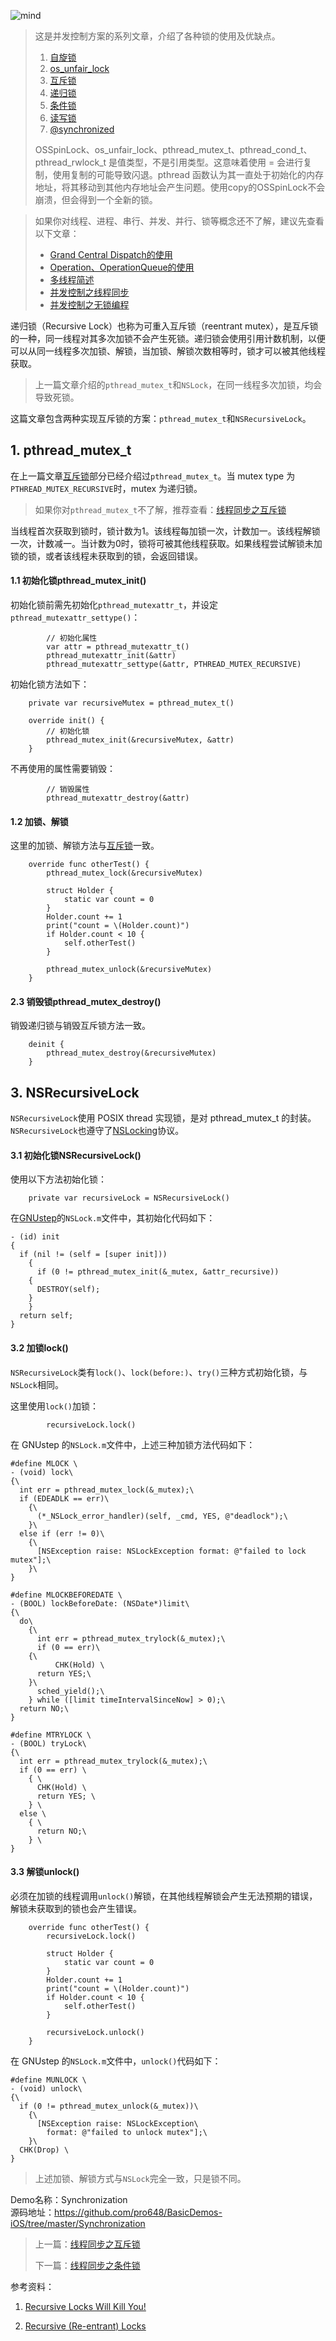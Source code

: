![mind](images/LockMind.png)

> 这是并发控制方案的系列文章，介绍了各种锁的使用及优缺点。
>
> 1. [自旋锁](https://github.com/pro648/tips/blob/master/sources/%E7%BA%BF%E7%A8%8B%E5%90%8C%E6%AD%A5%E4%B9%8B%E8%87%AA%E6%97%8B%E9%94%81.md)
> 2. [os_unfair_lock](https://github.com/pro648/tips/blob/master/sources/%E7%BA%BF%E7%A8%8B%E5%90%8C%E6%AD%A5%E4%B9%8Bos_unfair_lock.md)
> 3. [互斥锁](https://github.com/pro648/tips/blob/master/sources/%E7%BA%BF%E7%A8%8B%E5%90%8C%E6%AD%A5%E4%B9%8B%E4%BA%92%E6%96%A5%E9%94%81.md)
> 4. [递归锁](https://github.com/pro648/tips/blob/master/sources/%E7%BA%BF%E7%A8%8B%E5%90%8C%E6%AD%A5%E4%B9%8B%E9%80%92%E5%BD%92%E9%94%81.md)
> 5. [条件锁](https://github.com/pro648/tips/blob/master/sources/%E7%BA%BF%E7%A8%8B%E5%90%8C%E6%AD%A5%E4%B9%8B%E6%9D%A1%E4%BB%B6%E9%94%81.md)
> 6. [读写锁](https://github.com/pro648/tips/blob/master/sources/%E7%BA%BF%E7%A8%8B%E5%90%8C%E6%AD%A5%E4%B9%8B%E8%AF%BB%E5%86%99%E9%94%81.md)
> 7. [@synchronized](https://github.com/pro648/tips/blob/master/sources/%E7%BA%BF%E7%A8%8B%E5%90%8C%E6%AD%A5%E4%B9%8B@synchronized.md)
>
> OSSpinLock、os_unfair_lock、pthread_mutex_t、pthread_cond_t、pthread_rwlock_t 是值类型，不是引用类型。这意味着使用 = 会进行复制，使用复制的可能导致闪退。pthread 函数认为其一直处于初始化的内存地址，将其移动到其他内存地址会产生问题。使用copy的OSSpinLock不会崩溃，但会得到一个全新的锁。

> 如果你对线程、进程、串行、并发、并行、锁等概念还不了解，建议先查看以下文章：
>
> - [Grand Central Dispatch的使用](https://github.com/pro648/tips/blob/master/sources/Grand%20Central%20Dispatch%E7%9A%84%E4%BD%BF%E7%94%A8.md)
> - [Operation、OperationQueue的使用](https://github.com/pro648/tips/blob/master/sources/Operation%E3%80%81OperationQueue%E7%9A%84%E4%BD%BF%E7%94%A8.md)
> - [多线程简述](https://github.com/pro648/tips/blob/master/sources/%E5%A4%9A%E7%BA%BF%E7%A8%8B%E7%AE%80%E8%BF%B0.md)
> - [并发控制之线程同步](https://github.com/pro648/tips/blob/master/sources/%E5%B9%B6%E5%8F%91%E6%8E%A7%E5%88%B6%E4%B9%8B%E7%BA%BF%E7%A8%8B%E5%90%8C%E6%AD%A5.md)
> - [并发控制之无锁编程](https://github.com/pro648/tips/blob/master/sources/%E5%B9%B6%E5%8F%91%E6%8E%A7%E5%88%B6%E4%B9%8B%E6%97%A0%E9%94%81%E7%BC%96%E7%A8%8B.md)

递归锁（Recursive Lock）也称为可重入互斥锁（reentrant mutex），是互斥锁的一种，同一线程对其多次加锁不会产生死锁。递归锁会使用引用计数机制，以便可以从同一线程多次加锁、解锁，当加锁、解锁次数相等时，锁才可以被其他线程获取。

> 上一篇文章介绍的`pthread_mutex_t`和`NSLock`，在同一线程多次加锁，均会导致死锁。

这篇文章包含两种实现互斥锁的方案：`pthread_mutex_t`和`NSRecursiveLock`。

## 1. pthread_mutex_t

在上一篇文章[互斥锁](https://github.com/pro648/tips/blob/master/sources/%E7%BA%BF%E7%A8%8B%E5%90%8C%E6%AD%A5%E4%B9%8B%E4%BA%92%E6%96%A5%E9%94%81.md)部分已经介绍过`pthread_mutex_t`。当 mutex type 为`PTHREAD_MUTEX_RECURSIVE`时，mutex 为递归锁。

> 如果你对`pthread_mutex_t`不了解，推荐查看：[线程同步之互斥锁](https://github.com/pro648/tips/blob/master/sources/%E7%BA%BF%E7%A8%8B%E5%90%8C%E6%AD%A5%E4%B9%8B%E4%BA%92%E6%96%A5%E9%94%81.md)

当线程首次获取到锁时，锁计数为1。该线程每加锁一次，计数加一。该线程解锁一次，计数减一。当计数为0时，锁将可被其他线程获取。如果线程尝试解锁未加锁的锁，或者该线程未获取到的锁，会返回错误。

#### 1.1 初始化锁pthread_mutex_init()

初始化锁前需先初始化`pthread_mutexattr_t`，并设定`pthread_mutexattr_settype()`：

```
        // 初始化属性
        var attr = pthread_mutexattr_t()
        pthread_mutexattr_init(&attr)
        pthread_mutexattr_settype(&attr, PTHREAD_MUTEX_RECURSIVE)
```

初始化锁方法如下：

```
    private var recursiveMutex = pthread_mutex_t()
    
    override init() {        
        // 初始化锁
        pthread_mutex_init(&recursiveMutex, &attr)
    }
```

不再使用的属性需要销毁：

```
        // 销毁属性
        pthread_mutexattr_destroy(&attr)
```

#### 1.2 加锁、解锁

这里的加锁、解锁方法与[互斥锁](https://github.com/pro648/tips/blob/master/sources/%E7%BA%BF%E7%A8%8B%E5%90%8C%E6%AD%A5%E4%B9%8B%E4%BA%92%E6%96%A5%E9%94%81.md#12-%E5%8A%A0%E9%94%81pthread_mutex_lock)一致。

```
    override func otherTest() {
        pthread_mutex_lock(&recursiveMutex)
        
        struct Holder {
            static var count = 0
        }
        Holder.count += 1
        print("count = \(Holder.count)")
        if Holder.count < 10 {
            self.otherTest()
        }
        
        pthread_mutex_unlock(&recursiveMutex)
    }
```

#### 2.3 销毁锁pthread_mutex_destroy()

销毁递归锁与销毁互斥锁方法一致。

```
    deinit {
        pthread_mutex_destroy(&recursiveMutex)
    }
```

## 3. NSRecursiveLock

`NSRecursiveLock`使用 POSIX thread 实现锁，是对 pthread_mutex_t 的封装。`NSRecursiveLock`也遵守了[NSLocking](https://github.com/pro648/tips/blob/master/sources/%E7%BA%BF%E7%A8%8B%E5%90%8C%E6%AD%A5%E4%B9%8B%E4%BA%92%E6%96%A5%E9%94%81.md#22-nslocking%E5%8D%8F%E8%AE%AE)协议。

#### 3.1 初始化锁NSRecursiveLock()

使用以下方法初始化锁：

```
    private var recursiveLock = NSRecursiveLock()
```

在[GNUstep](https://github.com/pro648/tips/blob/master/sources/%E7%BA%BF%E7%A8%8B%E5%90%8C%E6%AD%A5%E4%B9%8B%E4%BA%92%E6%96%A5%E9%94%81.md#21-gnustep)的`NSLock.m`文件中，其初始化代码如下：

```
- (id) init
{
  if (nil != (self = [super init]))
    {
      if (0 != pthread_mutex_init(&_mutex, &attr_recursive))
	{
	  DESTROY(self);
	}
    }
  return self;
}
```

#### 3.2 加锁lock()

`NSRecursiveLock`类有`lock()`、`lock(before:)`、`try()`三种方式初始化锁，与`NSLock`相同。

这里使用`lock()`加锁：

```
        recursiveLock.lock()
```

在 GNUstep 的`NSLock.m`文件中，上述三种加锁方法代码如下：

```
#define	MLOCK \
- (void) lock\
{\
  int err = pthread_mutex_lock(&_mutex);\
  if (EDEADLK == err)\
    {\
      (*_NSLock_error_handler)(self, _cmd, YES, @"deadlock");\
    }\
  else if (err != 0)\
    {\
      [NSException raise: NSLockException format: @"failed to lock mutex"];\
    }\
}

#define	MLOCKBEFOREDATE \
- (BOOL) lockBeforeDate: (NSDate*)limit\
{\
  do\
    {\
      int err = pthread_mutex_trylock(&_mutex);\
      if (0 == err)\
	{\
          CHK(Hold) \
	  return YES;\
	}\
      sched_yield();\
    } while ([limit timeIntervalSinceNow] > 0);\
  return NO;\
}

#define	MTRYLOCK \
- (BOOL) tryLock\
{\
  int err = pthread_mutex_trylock(&_mutex);\
  if (0 == err) \
    { \
      CHK(Hold) \
      return YES; \
    } \
  else \
    { \
      return NO;\
    } \
}
```

#### 3.3 解锁unlock()

必须在加锁的线程调用`unlock()`解锁，在其他线程解锁会产生无法预期的错误，解锁未获取到的锁也会产生错误。

```
    override func otherTest() {
        recursiveLock.lock()
        
        struct Holder {
            static var count = 0
        }
        Holder.count += 1
        print("count = \(Holder.count)")
        if Holder.count < 10 {
            self.otherTest()
        }
        
        recursiveLock.unlock()
    }
```

在 GNUstep 的`NSLock.m`文件中，`unlock()`代码如下：

```
#define	MUNLOCK \
- (void) unlock\
{\
  if (0 != pthread_mutex_unlock(&_mutex))\
    {\
      [NSException raise: NSLockException\
	    format: @"failed to unlock mutex"];\
    }\
  CHK(Drop) \
}
```

> 上述加锁、解锁方式与`NSLock`完全一致，只是锁不同。

Demo名称：Synchronization  
源码地址：<https://github.com/pro648/BasicDemos-iOS/tree/master/Synchronization>

> 上一篇：[线程同步之互斥锁](https://github.com/pro648/tips/blob/master/sources/%E7%BA%BF%E7%A8%8B%E5%90%8C%E6%AD%A5%E4%B9%8B%E4%BA%92%E6%96%A5%E9%94%81.md)
>
> 下一篇：[线程同步之条件锁](https://github.com/pro648/tips/blob/master/sources/%E7%BA%BF%E7%A8%8B%E5%90%8C%E6%AD%A5%E4%B9%8B%E6%9D%A1%E4%BB%B6%E9%94%81.md)

参考资料：

1. [Recursive Locks Will Kill You!](http://www.fieryrobot.com/blog/2008/10/14/recursive-locks-will-kill-you/)

2. [Recursive (Re-entrant) Locks](https://blog.stephencleary.com/2013/04/recursive-re-entrant-locks.html)

   